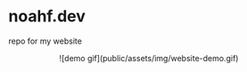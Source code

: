 # noahf.dev
repo for my website

<p align="center">
    ![demo gif](public/assets/img/website-demo.gif)
</p>
